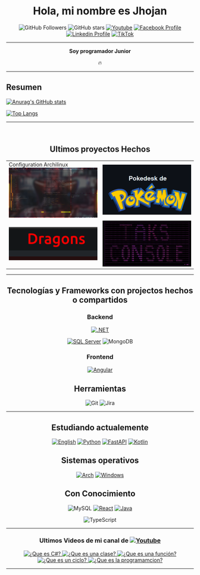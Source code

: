 <div align= "center">
  
# Hola, mi nombre es Jhojan 
![GitHub Followers](https://img.shields.io/github/followers/DevJhojan?style=social) 
![GitHub stars](https://img.shields.io/github/stars/DevJhojan?style=social)
[![Youtube](https://img.shields.io/youtube/channel/subscribers/UCxIGNpsrjzWgY1Eyai1by3A?style=social)](https://www.youtube.com/channel/UCxIGNpsrjzWgY1Eyai1by3A)
[![Facebook Profile](https://img.shields.io/badge/Facebook-8-100089324563350?style=social&logo=facebook)](https://www.facebook.com/profile.php?id=100089324563350)
[![Linkedin Profile](https://img.shields.io/badge/LINKEDIN-40-grey?style=social&logo=linkedin)](https://www.linkedin.com/in/jhojan-d-toro/)
[![TikTok](https://img.shields.io/badge/TikTok-000000?style=social&logo=tiktok)](https://www.tiktok.com/@devtorito)

<hr />
 
**<p> Soy programador Junior </p>** :fire: 
 
<hr />
<div align = "left">

## Resumen

[![Anurag's GitHub stats](https://github-readme-stats.vercel.app/api?username=DevJhojan&theme=radical)](https://github.com/jdtp125753/github-readme-stats)
<br>

[![Top Langs](https://github-readme-stats.vercel.app/api/top-langs?username=DevJhojan&layout=compact&theme=radical)](https://github.com/jdtp125753/github-readme-stats)

<hr />

<br>
  
</div>
 
## Ultimos proyectos Hechos 

<table >
  <tr> 
    <td>
      <a>
        Configuration Archilinux
        <br>
        <img width='100%' src='./Image/configuration/qtile/configuration.png'>
      </a>
    </td> 
    <td width='50%'>
   <a href='https://github.com/jdtp125753/Pokedesk' target='_blank'>
      <img width='100%' src='./Image/PokeDesk/Title.png' alt='Pokedesk' />
    </a>
   </td>
   
  </tr> 
  <tr>
    <td>
      <a href='https://github.com/jdtp125753/Dragon' target='_blank'>
          <img width='100%' src='./Image/Dragons/Title.png' alt='Dragons' />
        </a>
    </td>
    <td>
       <a href='https://github.com/DevJhojan/TaskConsole' target='_blank'>
        <img width='100%' src='./Image/TaskConsole/TitleStaks.png' alt='WebTask' />
      </a>
    </td>
  </tr>


</table>

<hr />

<div align = "center">

## Tecnologías y Frameworks con projectos hechos o compartidos

### Backend


[![.NET](https://img.shields.io/badge/.NET-512BD4?style=for-the-badge&logo=.net&logoColor=white)](https://github.com/DevJhojan/ProjectsC-)

[![SQL Server](https://img.shields.io/badge/SQL%20Server-CC2927?style=for-the-badge&logo=microsoft-sql-server&logoColor=white)](https://www.microsoft.com/sql-server/)
![MongoDB](https://img.shields.io/badge/MongoDB-47A248?style=for-the-badge&logo=mongodb&logoColor=white)

### Frontend
[![Angular](https://img.shields.io/badge/angular-%23DD0031.svg?style=for-the-badge&logo=angular&logoColor=white)](https://github.com/DevJhojan/ProjectsAngular)

## Herramientas
![Git](https://img.shields.io/badge/git-%23F05033.svg?style=for-the-badge&logo=git&logoColor=white)
![Jira](https://img.shields.io/badge/jira-%230A0FFF.svg?style=for-the-badge&logo=jira&logoColor=white)
<hr>

## Estudiando actualemente
[![English](https://img.shields.io/badge/English-%230A0A0A.svg?style=for-the-badge&logo=english&logoColor=white)](URL_DE_TU_PROYECTO_ENGLISH)
[![Python](https://img.shields.io/badge/python-%233776AB.svg?style=for-the-badge&logo=python&logoColor=white)](URL_DE_TU_PROYECTO_PYTHON)
[![FastAPI](https://img.shields.io/badge/FastAPI-%2300C7B7.svg?style=for-the-badge&logo=fastapi&logoColor=white)](URL_DE_TU_PROYECTO_FASTAPI)
[![Kotlin](https://img.shields.io/badge/Kotlin-0095D5?style=for-the-badge&logo=kotlin&logoColor=white)](https://kotlinlang.org/)



## Sistemas operativos
[![Arch](https://img.shields.io/badge/Arch%20Linux-%1793D1.svg?style=for-the-badge&logo=arch-linux&logoColor=white)](https://github.com/DevJhojan/space_files)
[![Windows](https://img.shields.io/badge/Windows-0078D6?style=for-the-badge&logo=windows&logoColor=white)](URL_DE_TU_PROYECTO_WINDOWS)

## Con Conocimiento
![MySQL](https://img.shields.io/badge/MySQL-%234479A1.svg?style=for-the-badge&logo=mysql&logoColor=white)
[![React](https://img.shields.io/badge/React-61DAFB?style=for-the-badge&logo=react&logoColor=white)](https://reactjs.org/)
[![Java](https://img.shields.io/badge/Java-%23ED8B00.svg?style=for-the-badge&logo=java&logoColor=white)](URL_DE_TU_PROYECTO_JAVA)

![TypeScript](https://img.shields.io/badge/typescript-%23007ACC.svg?style=for-the-badge&logo=typescript&logoColor=white)

</div>  
  
<hr />

### Ultimos Videos de mi canal de  [![Youtube](https://img.shields.io/badge/Youtube-red?style=radical&logo=Youtube)](https://www.youtube.com/channel/UCxIGNpsrjzWgY1Eyai1by3A)

  <a href='https://youtu.be/wf7LTbpRlo0' target='_blank'>
    <img width='30%' src='https://img.youtube.com/vi/wf7LTbpRlo0/mqdefault.jpg' alt='¿Que es C#?' />
  </a>
  <a href='https://youtu.be/NpkxNGUgOyY' target='_blank'>
    <img width='30%' src='https://img.youtube.com/vi/NpkxNGUgOyY/mqdefault.jpg' alt='¿Que es una clase?' />
  </a>

  <a href='https://youtu.be/wwaplC0Bnzs' target='_blank'>
    <img width='30%' src='https://img.youtube.com/vi/wwaplC0Bnzs/mqdefault.jpg' alt='¿Que es una función?' />
  </a>
  <a href='https://youtu.be/SkpwsP4zJNg' target='_blank'>
    <img width='30%' src='https://img.youtube.com/vi/SkpwsP4zJNg/mqdefault.jpg' alt='¿Que es un ciclo?' />
  </a>
  
  <a href='https://youtu.be/QMfEOjFIl0k' target='_blank'>
    <img width='30%' src='https://img.youtube.com/vi/QMfEOjFIl0k/mqdefault.jpg' alt='¿Que es la programamcion?' />
  </a>
  
  <hr />
 
</div>
